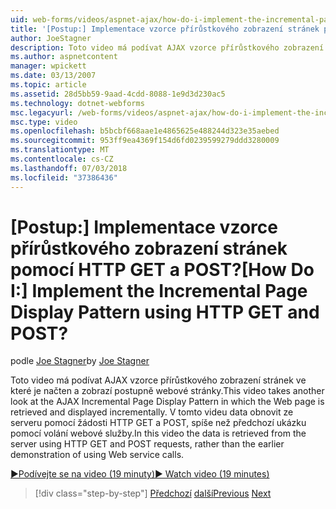 ```yaml
---
uid: web-forms/videos/aspnet-ajax/how-do-i-implement-the-incremental-page-display-pattern-using-http-get-and-post
title: '[Postup:] Implementace vzorce přírůstkového zobrazení stránek pomocí HTTP GET a POST? | Dokumentace Microsoftu'
author: JoeStagner
description: Toto video má podívat AJAX vzorce přírůstkového zobrazení stránek ve které je načten a zobrazí postupně webové stránky. V tomto videu...
ms.author: aspnetcontent
manager: wpickett
ms.date: 03/13/2007
ms.topic: article
ms.assetid: 28d5bb59-9aad-4cdd-8088-1e9d3d230ac5
ms.technology: dotnet-webforms
msc.legacyurl: /web-forms/videos/aspnet-ajax/how-do-i-implement-the-incremental-page-display-pattern-using-http-get-and-post
msc.type: video
ms.openlocfilehash: b5bcbf668aae1e4865625e488244d323e35aebed
ms.sourcegitcommit: 953ff9ea4369f154d6fd0239599279ddd3280009
ms.translationtype: MT
ms.contentlocale: cs-CZ
ms.lasthandoff: 07/03/2018
ms.locfileid: "37386436"
---
```

<a name="how-do-i-implement-the-incremental-page-display-pattern-using-http-get-and-post"></a><span data-ttu-id="824b6-105">[Postup:] Implementace vzorce přírůstkového zobrazení stránek pomocí HTTP GET a POST?</span><span class="sxs-lookup"><span data-stu-id="824b6-105">[How Do I:] Implement the Incremental Page Display Pattern using HTTP GET and POST?</span></span>
====================
<span data-ttu-id="824b6-106">podle [Joe Stagner](https://github.com/JoeStagner)</span><span class="sxs-lookup"><span data-stu-id="824b6-106">by [Joe Stagner](https://github.com/JoeStagner)</span></span>

<span data-ttu-id="824b6-107">Toto video má podívat AJAX vzorce přírůstkového zobrazení stránek ve které je načten a zobrazí postupně webové stránky.</span><span class="sxs-lookup"><span data-stu-id="824b6-107">This video takes another look at the AJAX Incremental Page Display Pattern in which the Web page is retrieved and displayed incrementally.</span></span> <span data-ttu-id="824b6-108">V tomto videu data obnovit ze serveru pomocí žádosti HTTP GET a POST, spíše než předchozí ukázku pomocí volání webové služby.</span><span class="sxs-lookup"><span data-stu-id="824b6-108">In this video the data is retrieved from the server using HTTP GET and POST requests, rather than the earlier demonstration of using Web service calls.</span></span>

[<span data-ttu-id="824b6-109">&#9654;Podívejte se na video (19 minuty)</span><span class="sxs-lookup"><span data-stu-id="824b6-109">&#9654; Watch video (19 minutes)</span></span>](https://channel9.msdn.com/Blogs/ASP-NET-Site-Videos/how-do-i-implement-the-incremental-page-display-pattern-using-http-get-and-post)

> [!div class="step-by-step"]
> <span data-ttu-id="824b6-110">[Předchozí](how-do-i-implement-the-ajax-incremental-page-display-pattern.md)
> [další](how-do-i-use-the-aspnet-ajax-updateprogress-control.md)</span><span class="sxs-lookup"><span data-stu-id="824b6-110">[Previous](how-do-i-implement-the-ajax-incremental-page-display-pattern.md)
[Next](how-do-i-use-the-aspnet-ajax-updateprogress-control.md)</span></span>
